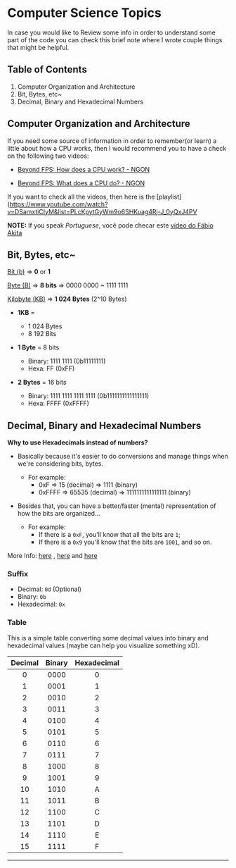 # Computer Science Topics

In case you would like to Review some info in order to understand some part of the code you can check this brief note
where I wrote couple things that might be helpful.

## Table of Contents

1. Computer Organization and Architecture
2. Bit, Bytes, etc~
3. Decimal, Binary and Hexadecimal Numbers

## Computer Organization and Architecture

If you need some source of information in order to remember(or learn) a little about how a CPU works, then I would
recommend you to have a check on the following two videos:

+ [Beyond FPS: How does a CPU work? - NGON](https://www.youtube.com/watch?v=DSamxtiCIyM)

+ [Beyond FPS: What does a CPU do? - NGON](https://www.youtube.com/watch?v=Yq-SpmIgmGs)

If you want to check all the videos, then here is
the [playlist](https://www.youtube.com/watch?v=DSamxtiCIyM&list=PLcKpytGyWm9o6SHKuag4Rj-J_0yQxJ4PV

**NOTE:**
If you speak *Portuguese*, você pode checar este [video do Fábio Akita](https://www.youtube.com/watch?v=hYJ3dvHjeOE)

## Bit, Bytes, etc~

[Bit (b)](https://en.wikipedia.org/wiki/Bit) => **0** or **1**

[Byte (B)](https://en.wikipedia.org/wiki/Byte) => **8 bits** => 0000 0000 ~ 1111 1111

[Kilobyte (KB)](https://en.wikipedia.org/wiki/Kilobyte) => **1 024 Bytes** (2^10 Bytes)

- **1KB** =
    - 1 024 Bytes
    - 8 192 Bits

- **1 Byte** = 8 bits
    - Binary: 1111 1111 (0b11111111)
    - Hexa: FF (0xFF)

- **2 Bytes** = 16 bits
    - Binary: 1111 1111 1111 1111 (0b1111111111111111)
    - Hexa: FFFF (0xFFFF)

## Decimal, Binary and Hexadecimal Numbers

**Why to use Hexadecimals instead of numbers?**

- Basically because it's easier to do conversions and manage things when we're considering bits, bytes.

    - For example:
        - 0xF => 15 (decimal) => 1111 (binary)
        - 0xFFFF => 65535 (decimal) => 1111111111111111 (binary)

- Besides that, you can have a better/faster (mental) representation of how the bits are organized...

    - For example:
        - If there is a `0xF`, you'll know that all the bits are `1`;
        - If there is a `0x9` you'll know that the bits are `1001`, and so on.

More Info: [here](http://www.eecs.umich.edu/courses/eecs270/270lab/270_docs/HexNumSys.pdf)
, [here](https://en.wikipedia.org/wiki/Hexadecimal) and [here](https://www.youtube.com/watch?v=yOyaJXpAYZQ)

### Suffix

- Decimal: `0d` (Optional)
- Binary:  `0b`
- Hexadecimal: `0x`

### Table

This is a simple table converting some decimal values into binary and hexadecimal values (maybe can help you visualize
something xD).

|    Decimal   | Binary | Hexadecimal |
|    :----:    | :----: |    :----:   |
| 0            | 0000   | 0           |
| 1            | 0001   | 1           |
| 2            | 0010   | 2           |        
| 3            | 0011   | 3           |
| 4            | 0100   | 4           |
| 5            | 0101   | 5           |
| 6            | 0110   | 6           |
| 7            | 0111   | 7           |
| 8            | 1000   | 8           |
| 9            | 1001   | 9           |
| 10           | 1010   | A           |
| 11           | 1011   | B           |
| 12           | 1100   | C           |
| 13           | 1101   | D           |
| 14           | 1110   | E           |
| 15           | 1111   | F           |

-------------
